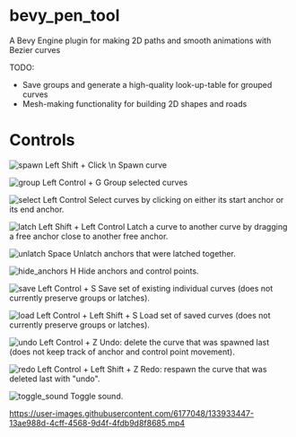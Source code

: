 # bevy_pen_tool
A Bevy Engine plugin for making 2D paths and smooth animations with Bezier curves

TODO:
- Save groups and generate a high-quality look-up-table for grouped curves
- Mesh-making functionality for building 2D shapes and roads

# Controls
![spawn](https://user-images.githubusercontent.com/6177048/133933744-aafdf2cd-9c56-4310-8704-4baa73e376b6.png)
Left Shift + Click
\n Spawn curve

![group](https://user-images.githubusercontent.com/6177048/133933726-dd9394b8-7742-491f-88a3-43d4a06a2967.png)
Left Control + G
Group selected curves

![select](https://user-images.githubusercontent.com/6177048/133933742-63a11995-ceee-4747-8910-e0210a4fc277.png)
Left Control
Select curves by clicking on either its start anchor or its end anchor.

![latch](https://user-images.githubusercontent.com/6177048/133933734-41806eb3-d507-4aa9-88ec-915f60bd1dbf.png)
Left Shift + Left Control 
Latch a curve to another curve by dragging a free anchor close to another free anchor.

![unlatch](https://user-images.githubusercontent.com/6177048/133933752-9f935b91-c8a1-4682-98e7-7e86459dcdea.png)
Space
Unlatch anchors that were latched together.

![hide_anchors](https://user-images.githubusercontent.com/6177048/133933733-fd83ac0c-aadc-4028-a1fd-68c0028a8b60.png)
H
Hide anchors and control points.

![save](https://user-images.githubusercontent.com/6177048/133933741-591d12c7-b7b2-4479-8f39-3da4d7a3f293.png)
Left Control + S
Save set of existing individual curves (does not currently preserve groups or latches).

![load](https://user-images.githubusercontent.com/6177048/133933736-6bed8165-fe08-4401-9bb1-e580d2f3e31a.png)
Left Control + Left Shift + S
Load set of saved curves (does not currently preserve groups or latches).

![undo](https://user-images.githubusercontent.com/6177048/133933750-47820fb4-8e1b-4a57-aa4a-e60fa3bee66c.png)
Left Control + Z
Undo: delete the curve that was spawned last (does not keep track of anchor and control point movement).

![redo](https://user-images.githubusercontent.com/6177048/133933739-a72e308d-c2d7-4ecc-a9cc-daf0b19fa0d6.png)
Left Control + Left Shift + Z
Redo: respawn the curve that was deleted last with "undo".

![toggle_sound](https://user-images.githubusercontent.com/6177048/133933748-4769bd96-f6c6-4863-9de5-e283f614b6f4.png)
Toggle sound.



https://user-images.githubusercontent.com/6177048/133933447-13ae988d-4cff-4568-9d4f-4fdb9d8f8685.mp4
